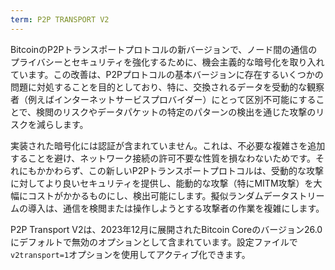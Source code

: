 ```yaml
---
term: P2P TRANSPORT V2
---
```


BitcoinのP2Pトランスポートプロトコルの新バージョンで、ノード間の通信のプライバシーとセキュリティを強化するために、機会主義的な暗号化を取り入れています。この改善は、P2Pプロトコルの基本バージョンに存在するいくつかの問題に対処することを目的としており、特に、交換されるデータを受動的な観察者（例えばインターネットサービスプロバイダー）にとって区別不可能にすることで、検閲のリスクやデータパケットの特定のパターンの検出を通じた攻撃のリスクを減らします。

実装された暗号化には認証が含まれていません。これは、不必要な複雑さを追加することを避け、ネットワーク接続の許可不要な性質を損なわないためです。それにもかかわらず、この新しいP2Pトランスポートプロトコルは、受動的な攻撃に対してより良いセキュリティを提供し、能動的な攻撃（特にMITM攻撃）を大幅にコストがかかるものにし、検出可能にします。擬似ランダムデータストリームの導入は、通信を検閲または操作しようとする攻撃者の作業を複雑にします。

P2P Transport V2は、2023年12月に展開されたBitcoin Coreのバージョン26.0にデフォルトで無効のオプションとして含まれています。設定ファイルで`v2transport=1`オプションを使用してアクティブ化できます。